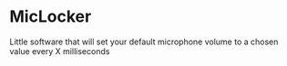 # MicLocker
Little software that will set your default microphone volume to a chosen value every X milliseconds
